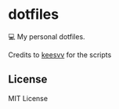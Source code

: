 # dotfiles
💻 My personal dotfiles.

Credits to [keesvv](https://github.com/keesvv) for the scripts

## License
MIT License
